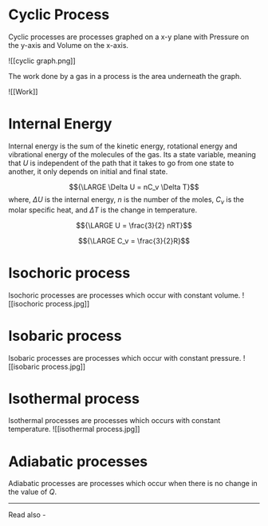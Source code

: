 # Cyclic Process

Cyclic processes are processes graphed on a x-y plane with Pressure on the y-axis and Volume on the x-axis. 


![[cyclic graph.png]]

The work done by a gas in a process is the area underneath the graph.

![[Work]]

# Internal Energy

Internal energy is the sum of the kinetic energy, rotational energy and vibrational energy of the molecules of the gas. Its a state variable, meaning that *U* is independent of the path that it takes to go from one state to another, it only depends on initial and final state.

$${\LARGE \Delta U = nC_v \Delta T}$$
where, ${\Delta U}$ is the internal energy,
*n* is the number of the moles,
${C_v}$ is the molar specific heat, and
${\Delta T}$ is the change in temperature.

$${\LARGE U = \frac{3}{2} nRT}$$

$${\LARGE C_v = \frac{3}{2}R}$$

# Isochoric process
Isochoric processes are processes which occur with constant volume.
![[isochoric process.jpg]]

# Isobaric process
Isobaric processes are processes which occur with constant pressure.
![[isobaric process.jpg]]

# Isothermal process
Isothermal processes are processes which occurs with constant temperature.
![[isothermal process.jpg]]

# Adiabatic processes
Adiabatic processes are processes which occur when there is no change in the value of *Q*.





---
Read also - 